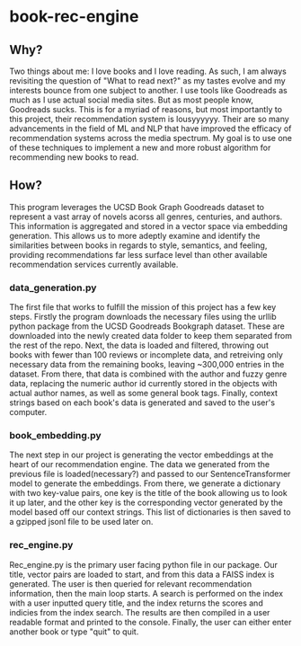 # book-rec-engine

## Why?
Two things about me: I love books and I love reading. As such, I am always revisiting the question of "What to read next?" as my tastes evolve and my interests bounce from one subject to another. I use tools like Goodreads as much as I use actual social media sites. But as most people know, Goodreads sucks. This is for a myriad of reasons, but most importantly to this project, their recommendation system is lousyyyyyy. Their are so many advancements in the field of ML and NLP that have improved the efficacy of recommendation systems across the media spectrum. My goal is to use one of these techniques to implement a new and more robust algorithm for recommending new books to read. 

## How?
This program leverages the UCSD Book Graph Goodreads dataset to represent a vast array of novels acorss all genres, centuries, and authors. This information is aggregated and stored in a vector space via embedding generation. This allows us to more adeptly examine and identify the similarities between books in regards to style, semantics, and feeling, providing recommendations far less surface level than other available recommendation services currently available.

### data_generation.py
The first file that works to fulfill the mission of this project has a few key steps. Firstly the program downloads the necessary files using the urllib python package from the UCSD Goodreads Bookgraph dataset. These are downloaded into the newly created data folder to keep them separated from the rest of the repo. Next, the data is loaded and filtered, throwing out books with fewer than 100 reviews or incomplete data, and retreiving only necessary data from the remaining books, leaving ~300,000 entries in the dataset. From there, that data is combined with the author and fuzzy genre data, replacing the numeric author id currently stored in the objects with actual author names, as well as some general book tags. Finally, context strings based on each book's data is generated and saved to the user's computer. 

### book_embedding.py
The next step in our project is generating the vector embeddings at the heart of our recommendation engine. The data we generated from the previous file is loaded(necessary?) and passed to our SentenceTransformer model to generate the embeddings. From there, we generate a dictionary with two key-value pairs, one key is the title of the book allowing us to look it up later, and the other key is the corresponding vector generated by the model based off our context strings. This list of dictionaries is then saved to a gzipped jsonl file to be used later on.

### rec_engine.py
Rec_engine.py is the primary user facing python file in our package. Our title, vector pairs are
loaded to start, and from this data a FAISS index is generated. The user is then queried for
relevant recommendation information, then the main loop starts. A search is performed on the index with a user inputted query title, and the index returns the scores and indicies from the
index search. The results are then compiled in a user readable format and printed to the console.
Finally, the user can either enter another book or type "quit" to quit.